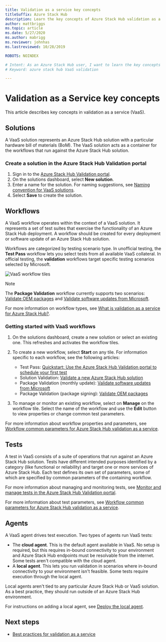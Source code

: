 ```yaml
---
title: Validation as a service key concepts
titleSuffix: Azure Stack Hub
description: Learn the key concepts of Azure Stack Hub validation as a service.
author: mattbriggs
ms.topic: article
ms.date: 5/27/2020
ms.author: mabrigg
ms.reviewer: johnhas
ms.lastreviewed: 10/28/2019

ROBOTS: NOINDEX

# Intent: As an Azure Stack Hub user, I want to learn the key concepts of Azure Stack Hub validation as a service.
# Keyword: azure stack hub VaaS validation

---
```



# Validation as a Service key concepts

This article describes key concepts in validation as a service (VaaS).

## Solutions

A VaaS solution represents an Azure Stack Hub solution with a particular hardware bill of materials (BoM). The VaaS solution acts as a container for the workflows that run against the Azure Stack Hub solution.

### Create a solution in the Azure Stack Hub Validation portal

1. Sign in to the [Azure Stack Hub Validation portal](https://azurestackvalidation.com).
2. On the solutions dashboard, select **New solution**.
3. Enter a name for the solution. For naming suggestions, see [Naming convention for VaaS solutions](azure-stack-vaas-best-practice.md#naming-convention-for-vaas-solutions).
4. Select **Save** to create the solution.

## Workflows

A VaaS workflow operates within the context of a VaaS solution. It represents a set of test suites that exercise the functionality of an Azure Stack Hub deployment. A workflow should be created for every deployment or software update of an Azure Stack Hub solution.

Workflows are categorized by testing scenario type. In unofficial testing, the **Test Pass** workflow lets you select tests from all available VaaS collateral. In official testing, the **validation** workflows target specific testing scenarios selected by Microsoft.

![VaaS workflow tiles](media/tile_all-workflows.png)

> [!NOTE]
> The **Package Validation** workflow currently supports two scenarios: [Validate OEM packages](azure-stack-vaas-validate-oem-package.md) and [Validate software updates from Microsoft](azure-stack-vaas-validate-microsoft-updates.md).

For more information on workflow types, see [What is validation as a service for Azure Stack Hub?](azure-stack-vaas-overview.md).

### Getting started with VaaS workflows

1. On the solutions dashboard, create a new solution or select an existing one. This refreshes and activates the workflow tiles.
2. To create a new workflow, select **Start** on any tile. For information specific to each workflow, see the following articles:
    - Test Pass: [Quickstart: Use the Azure Stack Hub Validation portal to schedule your first test](azure-stack-vaas-schedule-test-pass.md)
    - Solution Validation: [Validate a new Azure Stack Hub solution](azure-stack-vaas-validate-solution-new.md)
    - Package Validation (monthly update): [Validate software updates from Microsoft](azure-stack-vaas-validate-microsoft-updates.md)
    - Package Validation (package signing): [Validate OEM packages](azure-stack-vaas-validate-oem-package.md)

3. To manage or monitor an existing workflow, select on **Manage** on the workflow tile. Select the name of the workflow and use the **Edit** button to view properties or change common test parameters.

For more information about workflow properties and parameters, see [Workflow common parameters for Azure Stack Hub validation as a service](azure-stack-vaas-parameters.md).

## Tests

A test in VaaS consists of a suite of operations that run against an Azure Stack Hub solution. Tests have different intended purposes identified by a category (like functional or reliability) and target one or more services of Azure Stack Hub. Each test defines its own set of parameters, some of which are specified by common parameters of the containing workflow.

For more information about managing and monitoring tests, see [Monitor and manage tests in the Azure Stack Hub Validation portal](azure-stack-vaas-monitor-test.md).

For more information about test parameters, see [Workflow common parameters for Azure Stack Hub validation as a service](azure-stack-vaas-parameters.md).

## Agents

A VaaS agent drives test execution. Two types of agents run VaaS tests:

- The **cloud agent**. This is the default agent available in VaaS. No setup is required, but this requires in-bound connectivity to your environment and Azure Stack Hub endpoints must be resolvable from the internet. Some tests aren't compatible with the cloud agent.
- A **local agent**. This lets you run validation in scenarios where in-bound connectivity to your environment isn't feasible. Some tests require execution through the local agent.

Local agents aren't tied to any particular Azure Stack Hub or VaaS solution. As a best practice, they should run outside of an Azure Stack Hub environment.

For instructions on adding a local agent, see [Deploy the local agent](azure-stack-vaas-local-agent.md).

## Next steps

- [Best practices for validation as a service](azure-stack-vaas-best-practice.md)